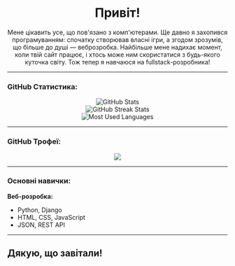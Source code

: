 <h1 align="center">Привіт!</h1>

<p align="center">
  Мене цікавить усе, що пов'язано з комп'ютерами. Ще давно я захопився програмуванням: спочатку створював власні ігри, а згодом зрозумів, що більше до душі — веброзробка. 
  Найбільше мене надихає момент, коли твій сайт працює, і хтось може ним скористатися з будь-якого куточка світу. 
  Тож тепер я навчаюся на fullstack-розробника!
</p>

---

### GitHub Статистика:

<p align="center">
  <img src="https://github-readme-stats.vercel.app/api?username=555hehe555&show_icons=true&theme=tokyonight" alt="GitHub Stats" />
  <br/>
  <img src="https://github-readme-streak-stats.herokuapp.com?user=555hehe555&theme=tokyonight" alt="GitHub Streak Stats" />
  <br/>
  <img src="https://github-readme-stats.vercel.app/api/top-langs/?username=555hehe555&layout=compact&theme=tokyonight" alt="Most Used Languages" />
</p>

---

### GitHub Трофеї:

<p align="center">
  <img src="https://github-profile-trophy.vercel.app/?username=555hehe555&theme=tokyonight&row=1&column=7" />
</p>

---

### Основні навички:

**Веб-розробка:**
- Python, Django
- HTML, CSS, JavaScript
- JSON, REST API

---

<h2>Дякую, що завітали!</h2>
